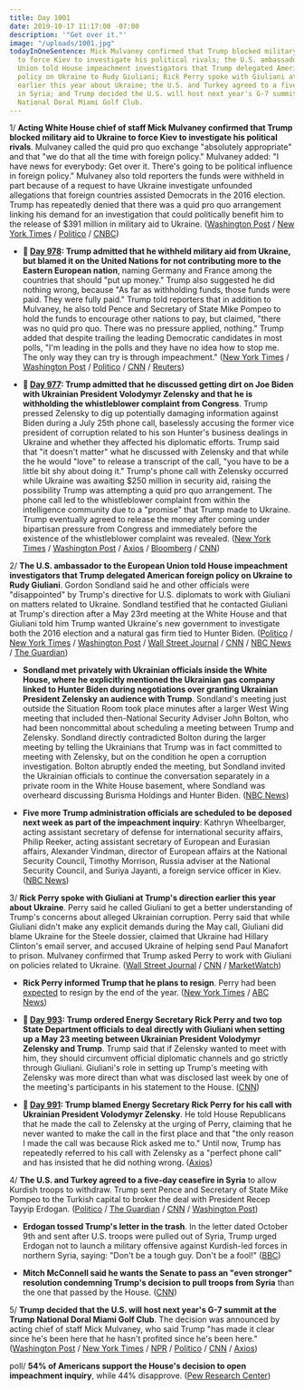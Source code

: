 ```yaml
---
title: Day 1001
date: 2019-10-17 11:17:00 -07:00
description: '"Get over it."'
image: "/uploads/1001.jpg"
todayInOneSentence: Mick Mulvaney confirmed that Trump blocked military aid to Ukraine
  to force Kiev to investigate his political rivals; the U.S. ambassador to the European
  Union told House impeachment investigators that Trump delegated American foreign
  policy on Ukraine to Rudy Giuliani; Rick Perry spoke with Giuliani at Trump's direction
  earlier this year about Ukraine; the U.S. and Turkey agreed to a five-day ceasefire
  in Syria; and Trump decided the U.S. will host next year's G-7 summit at the Trump
  National Doral Miami Golf Club.
---
```


1/ **Acting White House chief of staff Mick Mulvaney confirmed that Trump blocked military aid to Ukraine to force Kiev to investigate his political rivals**. Mulvaney called the quid pro quo exchange "absolutely appropriate" and that "we do that all the time with foreign policy." Mulvaney added: "I have news for everybody: Get over it. There's going to be political influence in foreign policy." Mulvaney also told reporters the funds were withheld in part because of a request to have Ukraine investigate unfounded allegations that foreign countries assisted Democrats in the 2016 election. Trump has repeatedly denied that there was a quid pro quo arrangement linking his demand for an investigation that could politically benefit him to the release of $391 million in military aid to Ukraine. ([Washington Post](https://www.washingtonpost.com/national-security/trumps-envoy-tells-congress-the-president-outsourced-ukraine-policy-to-giuliani/2019/10/17/484b30d0-f0ee-11e9-b648-76bcf86eb67e_story.html) / [New York Times](https://www.nytimes.com/2019/10/17/us/politics/donald-trump-impeachment-news.html#link-55fe453b) / [Politico](https://www.politico.com/news/2019/10/17/mulvaney-confirms-ukraine-aid-2016-probe-050156) / [CNBC](https://www.cnbc.com/2019/10/17/mulvaney-says-trump-quid-pro-quo-on-ukraine-aid-not-tied-to-biden.html))

* **📌 [Day 978](https://whatthefuckjusthappenedtoday.com/2019/09/24/day-978/#3-trump-admitted-that-he-withheld-mi): Trump admitted that he withheld military aid from Ukraine, but blamed it on the United Nations for not contributing more to the Eastern European nation**, naming Germany and France among the countries that should "put up money." Trump also suggested he did nothing wrong, because "As far as withholding funds, those funds were paid. They were fully paid." Trump told reporters that in addition to Mulvaney, he also told Pence and Secretary of State Mike Pompeo to hold the funds to encourage other nations to pay, but claimed, "there was no quid pro quo. There was no pressure applied, nothing." Trump added that despite trailing the leading Democratic candidates in most polls, "I'm leading in the polls and they have no idea how to stop me. The only way they can try is through impeachment." ([New York Times](https://www.nytimes.com/2019/09/24/us/politics/trump-un.html) / [Washington Post](https://www.washingtonpost.com/politics/trump-confirms-he-withheld-military-aid-from-ukraine-says-he-wants-other-countries-to-help-pay/2019/09/24/42bdf66c-ded2-11e9-8dc8-498eabc129a0_story.html) / [Politico](https://www.politico.com/story/2019/09/24/donald-trump-ukraine-military-aid-1509070) / [CNN](https://www.cnn.com/2019/09/24/politics/donald-trump-ukraine-aid/) / [Reuters](https://www.reuters.com/article/us-usa-trump-whistleblower-impeachment-idUSKBN1W81SK))

* **📌 [Day 977](https://whatthefuckjusthappenedtoday.com/2019/09/23/day-977/#1-trump-admitted-that-he-discussed-g): Trump admitted that he discussed getting dirt on Joe Biden with Ukrainian President Volodymyr Zelensky and that he is withholding the whistleblower complaint from Congress**. Trump pressed Zelensky to dig up potentially damaging information against Biden during a July 25th phone call, baselessly accusing the former vice president of corruption related to his son Hunter's business dealings in Ukraine and whether they affected his diplomatic efforts. Trump said that "it doesn't matter" what he discussed with Zelensky and that while the he would "love" to release a transcript of the call, "you have to be a little bit shy about doing it." Trump's phone call with Zelensky occurred while Ukraine was awaiting $250 million in security aid, raising the possibility Trump was attempting a quid pro quo arrangement. The phone call led to the whistleblower complaint from within the intelligence community due to a "promise" that Trump made to Ukraine. Trump eventually agreed to release the money after coming under bipartisan pressure from Congress and immediately before the existence of the whistleblower complaint was revealed. ([New York Times](https://www.nytimes.com/2019/09/22/us/politics/trump-ukraine-biden.html) / [Washington Post](https://www.washingtonpost.com/politics/trump-suggests-he-mentioned-biden-in-phone-call-with-ukrainian-president/2019/09/22/bcfff6b2-dd3f-11e9-b199-f638bf2c340f_story.html) / [Axios](https://www.axios.com/trump-biden-ukraine-phone-call-zelensky-b6aed4ba-c45d-43d6-ae2b-110fc3ed0e48.html) / [Bloomberg](https://www.bloomberg.com/news/articles/2019-09-22/trump-says-intelligence-whistle-blower-raised-false-alarm) / [CNN](https://www.cnn.com/2019/09/22/politics/adam-schiff-donald-trump-ukraine-whistleblower-investigation-impeachment/index.html))

2/ **The U.S. ambassador to the European Union told House impeachment investigators that Trump delegated American foreign policy on Ukraine to Rudy Giuliani**. Gordon Sondland said he and other officials were "disappointed" by Trump's directive for U.S. diplomats to work with Giuliani on matters related to Ukraine. Sondland testified that he contacted Giuliani at Trump's direction after a May 23rd meeting at the White House and that Giuliani told him Trump wanted Ukraine's new government to investigate both the 2016 election and a natural gas firm tied to Hunter Biden. ([Politico](https://www.politico.com/news/2019/10/17/gordon-sondland-to-break-from-trump-in-impeachment-testimony-000288) / [New York Times](https://www.nytimes.com/2019/10/17/us/politics/gordon-sondland-testimony.html) / [Washington Post](https://www.washingtonpost.com/politics/trump-impeachment-inquiry-live-updates/2019/10/17/137bd92e-f056-11e9-89eb-ec56cd414732_story.html)  / [Wall Street Journal](https://www.wsj.com/articles/sondland-criticizes-trump-over-efforts-to-pressure-ukraine-11571319000) / [CNN](https://www.cnn.com/2019/10/17/politics/sondland-deposition-impeachment-inquiry/index.html) / [NBC News](https://www.nbcnews.com/politics/trump-impeachment-inquiry/sondland-testify-trump-directed-giuliani-push-ukraine-scheme-n1067986) / [The Guardian](https://www.theguardian.com/us-news/2019/oct/17/gordon-sondland-testimony-trump-giuliani-ukraine))

* **Sondland met privately with Ukrainian officials inside the White House, where he explicitly mentioned the Ukrainian gas company linked to Hunter Biden during negotiations over granting Ukrainian President Zelensky an audience with Trump**. Sondland's meeting just outside the Situation Room took place minutes after a larger West Wing meeting that included then-National Security Adviser John Bolton, who had been noncommittal about scheduling a meeting between Trump and Zelensky. Sondland directly contradicted Bolton during the larger meeting by telling the Ukrainians that Trump was in fact committed to meeting with Zelensky, but on the condition he open a corruption investigation. Bolton abruptly ended the meeting, but Sondland invited the Ukrainian officials to continue the conversation separately in a private room in the White House basement, where Sondland was overheard discussing Burisma Holdings and Hunter Biden. ([NBC News](https://www.nbcnews.com/politics/trump-impeachment-inquiry/sondland-asked-ukrainian-officials-during-private-white-house-talk-about-n1067861))

* **Five more Trump administration officials are scheduled to be deposed next week as part of the impeachment inquiry**: Kathryn Wheelbarger, acting assistant secretary of defense for international security affairs, Philip Reeker, acting assistant secretary of European and Eurasian affairs, Alexander Vindman, director of European affairs at the National Security Council, Timothy Morrison, Russia adviser at the National Security Council, and Suriya Jayanti, a foreign service officer in Kiev. ([NBC News](https://www.nbcnews.com/politics/trump-impeachment-inquiry/live-blog/trump-impeachment-inquiry-live-updates-latest-news-n1065706/ncrd1068056#liveBlogHeader))

3/ **Rick Perry spoke with Giuliani at Trump's direction earlier this year about Ukraine**. Perry said he called Giuliani to get a better understanding of Trump's concerns about alleged Ukrainian corruption. Perry said that while Giuliani didn't make any explicit demands during the May call, Giuliani did blame Ukraine for the Steele dossier, claimed that Ukraine had Hillary Clinton's email server, and accused Ukraine of helping send Paul Manafort to prison. Mulvaney confirmed that Trump asked Perry to work with Giuliani on policies related to Ukraine. ([Wall Street Journal](https://www.wsj.com/articles/rick-perry-called-rudy-giuliani-at-trumps-direction-on-ukraine-concerns-11571273635) / [CNN](https://www.cnn.com/2019/10/16/politics/rick-perry-rudy-giuliani-trump-ukraine/index.html) / [MarketWatch](https://www.marketwatch.com/story/rick-perry-reached-out-to-giuliani-at-trumps-direction-on-ukraine-2019-10-16))

* **Rick Perry informed Trump that he plans to resign**. Perry had been [expected](https://whatthefuckjusthappenedtoday.com/2019/10/04/day-988/#9-energy-secretary-rick-perry-will-s) to resign by the end of the year. ([New York Times](https://www.nytimes.com/2019/10/17/us/politics/rick-perry-energy-secretary-resigns.html) / [ABC News](https://abcnews.go.com/Politics/energy-secretary-rick-perry-amigos-ukraine-resigns/story?id=66344000))

* **📌 [Day 993](https://whatthefuckjusthappenedtoday.com/2019/10/09/day-993/#3-trump-ordered-energy-secretary-ric): Trump ordered Energy Secretary Rick Perry and two top State Department officials to deal directly with Giuliani when setting up a May 23 meeting between Ukrainian President Volodymyr Zelensky and Trump**. Trump said that if Zelensky wanted to meet with him, they should circumvent official diplomatic channels and go strictly through Giuliani. Giuliani's role in setting up Trump's meeting with Zelensky was more direct than what was disclosed last week by one of the meeting's participants in his statement to the House. ([CNN](https://www.cnn.com/2019/10/08/politics/trump-perry-giuliani-state-department/index.html))

* **📌 [Day 991](https://whatthefuckjusthappenedtoday.com/2019/10/07/day-991/#5-trump-blamed-energy-secretary-rick): Trump blamed Energy Secretary Rick Perry for his call with Ukrainian President Volodymyr Zelensky**. He told House Republicans that he made the call to Zelensky at the urging of Perry, claiming that he never wanted to make the call in the first place and that "the only reason I made the call was because Rick asked me to." Until now, Trump has repeatedly referred to his call with Zelensky as a "perfect phone call" and has insisted that he did nothing wrong. ([Axios](https://www.axios.com/trump-blamed-rick-perry-call-ukraine-zelensky-8178447a-0374-4ac6-b321-a9454b0565d4.html))

4/ **The U.S. and Turkey agreed to a five-day ceasefire in Syria** to allow Kurdish troops to withdraw. Trump sent Pence and Secretary of State Mike Pompeo to the Turkish capital to broker the deal with President Recep Tayyip Erdogan.  ([Politico](https://www.politico.com/news/2019/10/17/mike-pence-mike-pompeo-turkey-049886) / [The Guardian](https://www.theguardian.com/world/2019/oct/17/us-delegation-seeks-syria-ceasefire-after-trump-undercuts-mission-turkey-mike-pence) / [CNN](https://www.cnn.com/2019/10/17/politics/syria-ceasefire-pence/index.html) / [Washington Post](https://www.washingtonpost.com/world/pence-arrives-in-turkey-as-us-seeks-to-halt-erdogans-syria-offensive/2019/10/17/55b806aa-f04c-11e9-bb7e-d2026ee0c199_story.html))

* **Erdogan tossed Trump's letter in the trash**. In the letter dated October 9th and sent after U.S. troops were pulled out of Syria, Trump urged Erdogan not to launch a military offensive against Kurdish-led forces in northern Syria, saying: "Don't be a tough guy. Don't be a fool!" ([BBC](https://www.bbc.com/news/world-middle-east-50080737))

* **Mitch McConnell said he wants the Senate to pass an "even stronger" resolution condemning Trump's decision to pull troops from Syria** than the one that passed by the House. ([CNN](https://www.cnn.com/2019/10/17/politics/mitch-mcconnell-syria-reaction-senate-plans/index.html))

5/ **Trump decided that the U.S. will host next year's G-7 summit at the Trump National Doral Miami Golf Club**. The decision was announced by acting chief of staff Mick Mulvaney, who said Trump "has made it clear since he's been here that he hasn't profited since he's been here." ([Washington Post](https://www.washingtonpost.com/politics/trump-has-awarded-next-years-g-7-summit-of-world-leaders-to-his-miami-area-resort-the-white-house-said/2019/10/17/221b32d6-ef52-11e9-89eb-ec56cd414732_story.html) / [New York Times](https://www.nytimes.com/2019/10/17/us/politics/trump-g-7-at-his-doral-resort.html) / [NPR](https://www.npr.org/2019/10/17/770367250/trumps-miami-golf-course-to-host-g-7-summit) / [Politico](https://www.politico.com/news/2019/10/17/white-house-selects-trumps-doral-resort-as-site-of-next-g-7-summit-000289) / [CNN](https://www.cnn.com/2019/10/17/politics/donald-trump-g7-doral-resort/index.html) / [Axios](https://www.axios.com/g7-summit-trump-doral-resort-miami-a51f9f93-28cf-4df7-92f2-3fcce46e1879.html))

poll/ **54% of Americans support the House's decision to open impeachment inquiry**, while 44% disapprove. ([Pew Research Center](https://www.people-press.org/2019/10/17/modest-changes-in-views-of-impeachment-proceedings-since-early-september/))
